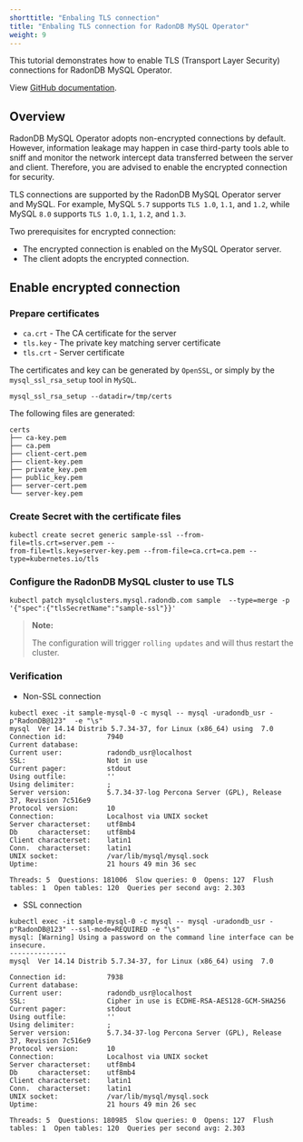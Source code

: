 ```yaml
---
shorttitle: "Enbaling TLS connection"
title: "Enbaling TLS connection for RadonDB MySQL Operator"
weight: 9
---
```


This tutorial demonstrates how to enable TLS (Transport Layer Security) connections for RadonDB MySQL Operator.

View [GitHub documentation](https://github.com/radondb/radondb-mysql-kubernetes/blob/main/docs/en-us/how_to_use_tls.md).

## Overview

RadonDB MySQL Operator adopts non-encrypted connections by default. However, information leakage may happen in case third-party tools able to sniff and monitor the network intercept data transferred between the server and client. Therefore, you are advised to enable the encrypted connection for security.

TLS connections are supported by the RadonDB MySQL Operator server and MySQL. For example, MySQL `5.7` supports `TLS 1.0`, `1.1`, and `1.2`, while MySQL `8.0` supports `TLS 1.0`, `1.1`, `1.2`, and `1.3`.

Two prerequisites for encrypted connection:

* The encrypted connection is enabled on the MySQL Operator server.
* The client adopts the encrypted connection.

## Enable encrypted connection

### Prepare certificates

* `ca.crt` - The CA certificate for the server
* `tls.key` - The private key matching server certificate
* `tls.crt` - Server certificate

The certificates and key can be generated by `OpenSSL`, or simply by the `mysql_ssl_rsa_setup` tool in `MySQL`.

```shell
mysql_ssl_rsa_setup --datadir=/tmp/certs
```

The following files are generated:

```shell
certs
├── ca-key.pem
├── ca.pem
├── client-cert.pem
├── client-key.pem
├── private_key.pem
├── public_key.pem
├── server-cert.pem
└── server-key.pem
```

### Create Secret with the certificate files

```shell
kubectl create secret generic sample-ssl --from-file=tls.crt=server.pem --
from-file=tls.key=server-key.pem --from-file=ca.crt=ca.pem --
type=kubernetes.io/tls
```

### Configure the RadonDB MySQL cluster to use TLS

```shell
kubectl patch mysqlclusters.mysql.radondb.com sample  --type=merge -p '{"spec":{"tlsSecretName":"sample-ssl"}}'
```

> **Note:**
> 
> The configuration will trigger `rolling updates` and will thus restart the cluster.

### Verification

* Non-SSL connection

```plain
kubectl exec -it sample-mysql-0 -c mysql -- mysql -uradondb_usr -p"RadonDB@123"  -e "\s"
mysql  Ver 14.14 Distrib 5.7.34-37, for Linux (x86_64) using  7.0
Connection id:          7940
Current database:
Current user:           radondb_usr@localhost
SSL:                    Not in use
Current pager:          stdout
Using outfile:          ''
Using delimiter:        ;
Server version:         5.7.34-37-log Percona Server (GPL), Release 37, Revision 7c516e9
Protocol version:       10
Connection:             Localhost via UNIX socket
Server characterset:    utf8mb4
Db     characterset:    utf8mb4
Client characterset:    latin1
Conn.  characterset:    latin1
UNIX socket:            /var/lib/mysql/mysql.sock
Uptime:                 21 hours 49 min 36 sec

Threads: 5  Questions: 181006  Slow queries: 0  Opens: 127  Flush tables: 1  Open tables: 120  Queries per second avg: 2.303
```

* SSL connection

```plain
kubectl exec -it sample-mysql-0 -c mysql -- mysql -uradondb_usr -p"RadonDB@123" --ssl-mode=REQUIRED -e "\s"
mysql: [Warning] Using a password on the command line interface can be insecure.
--------------
mysql  Ver 14.14 Distrib 5.7.34-37, for Linux (x86_64) using  7.0

Connection id:          7938
Current database:
Current user:           radondb_usr@localhost
SSL:                    Cipher in use is ECDHE-RSA-AES128-GCM-SHA256
Current pager:          stdout
Using outfile:          ''
Using delimiter:        ;
Server version:         5.7.34-37-log Percona Server (GPL), Release 37, Revision 7c516e9
Protocol version:       10
Connection:             Localhost via UNIX socket
Server characterset:    utf8mb4
Db     characterset:    utf8mb4
Client characterset:    latin1
Conn.  characterset:    latin1
UNIX socket:            /var/lib/mysql/mysql.sock
Uptime:                 21 hours 49 min 26 sec

Threads: 5  Questions: 180985  Slow queries: 0  Opens: 127  Flush tables: 1  Open tables: 120  Queries per second avg: 2.303
```